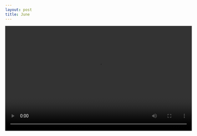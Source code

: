 ```yaml
---
layout: post
title: June
---
```


<video width="600" height="338" preload="metadata" controls="controls"><source type="video/mp4" src="/bucket/1se/june.mp4" /><a href="/bucket/1se/june.mp4">https://joshuagoodw.in/bucket/1se/june.mp4</a></video>

